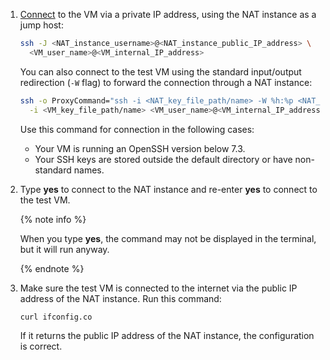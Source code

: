 1. [Connect](../../../compute/operations/vm-connect/ssh.md#vm-connect) to the VM via a private IP address, using the NAT instance as a jump host:

    ```bash
    ssh -J <NAT_instance_username>@<NAT_instance_public_IP_address> \
      <VM_user_name>@<VM_internal_IP_address>
    ```

    You can also connect to the test VM using the standard input/output redirection (`-W` flag) to forward the connection through a NAT instance:

    ```bash
    ssh -o ProxyCommand="ssh -i <NAT_key_file_path/name> -W %h:%p <NAT_username>@<NAT_public_IP_address>" \
      -i <VM_key_file_path/name> <VM_user_name>@<VM_internal_IP_address>
    ```

    Use this command for connection in the following cases:

    * Your VM is running an OpenSSH version below 7.3.
    * Your SSH keys are stored outside the default directory or have non-standard names.

1. Type **yes** to connect to the NAT instance and re-enter **yes** to connect to the test VM.

    {% note info %}

    When you type **yes**, the command may not be displayed in the terminal, but it will run anyway.

    {% endnote %}

1. Make sure the test VM is connected to the internet via the public IP address of the NAT instance. Run this command:

    ```bash
    curl ifconfig.co
    ```

    If it returns the public IP address of the NAT instance, the configuration is correct.